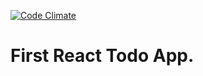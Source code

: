 [![Code Climate](https://codeclimate.com/github/ssolanki/react-todo-app/badges/gpa.svg)](https://codeclimate.com/github/ssolanki/react-todo-app)
# First React Todo App.
